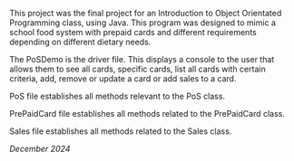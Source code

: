 This project was the final project for an Introduction to Object Orientated Programming class, using Java.
This program was designed to mimic a school food system with prepaid cards and different requirements depending on different dietary needs. 

The PoSDemo is the driver file. This displays a console to the user that allows them to see all cards, specific cards, list all cards with certain criteria, add, 
remove or update a card or add sales to a card.

PoS file establishes all methods relevant to the PoS class. 

PrePaidCard file establishes all methods related to the PrePaidCard class. 

Sales file establishes all methods related to the Sales class.

*December 2024*

